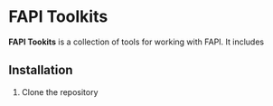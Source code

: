 # FAPI Toolkits

**FAPI Tookits** is a collection of tools for working with FAPI. It includes

## Installation

1. Clone the repository

